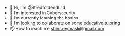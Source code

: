 - 👋 Hi, I’m @StredfordendLad
- 👀 I’m interested in Cybersecurity
- 🌱 I’m currently learning the basics
- 💞️ I’m looking to collaborate on some educative tutoring
- 📫 How to reach me shinskeymash@gmail.com

<!---
StredfordendLad/StredfordendLad is a ✨ special ✨ repository because its `README.md` (this file) appears on your GitHub profile.
You can click the Preview link to take a look at your changes.
--->
